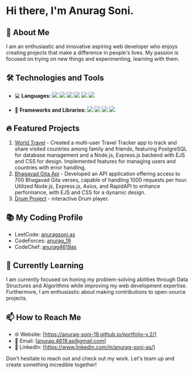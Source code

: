 # Hi there, I'm Anurag Soni. 

## 🚀 About Me
I am an enthusiastic and innovative aspiring web developer who enjoys creating projects that make a difference in people's lives. My passion is focused on trying on new things and experimenting, learning with them.                                                            

## 🛠️ Technologies and Tools
- 💻 **Languages:** 
  <img src="https://img.shields.io/badge/-C-A8B9CC?style=flat-square&logo=c%2B%2B&logoColor=white"> 
  <img src="https://img.shields.io/badge/-C++-00599C?style=flat-square&logo=c%2B%2B&logoColor=white"> 
  <img src="https://img.shields.io/badge/-Python-3776AB?style=flat-square&logo=python&logoColor=white"> 
  <img src="https://img.shields.io/badge/-JavaScript-F7DF1E?style=flat-square&logo=javascript&logoColor=black"> 
  <img src="https://img.shields.io/badge/-HTML5-E34F26?style=flat-square&logo=html5&logoColor=white"> 
  <img src="https://img.shields.io/badge/-CSS3-1572B6?style=flat-square&logo=css3&logoColor=white"> 

- 🧰 **Frameworks and Libraries:** 
  <img src="https://img.shields.io/badge/-Node.js-339933?style=flat-square&logo=node.js&logoColor=white"> 
  <img src="https://img.shields.io/badge/-React-61DAFB?style=flat-square&logo=react&logoColor=black">
  <img src="https://img.shields.io/badge/-Express-000000?style=flat-square&logo=express&logoColor=white">
  <img src="https://img.shields.io/badge/-Bootstrap-7952B3?style=flat-square&logo=bootstrap&logoColor=white">
  
## 🔥 Featured Projects
1. [World Travel](https://github.com/anurag-soni-19/world-travel) - Created a multi-user Travel Tracker app to track and share visited countries among family and friends, featuring PostgreSQL for database management and a Node.js, Express.js backend with EJS and CSS for design. Implemented features for managing users and countries with error handling.
2. [Bhagavad Gita Api](https://github.com/anurag-soni-19/Bhagavad-Gita-Api) - Developed an API application offering access to 700 Bhagavad Gita verses, capable of handling 1000 requests per hour. Utilized Node.js, Express.js, Axios, and RapidAPI to enhance performance, with EJS and CSS for a dynamic design.
3. [Drum Project](https://github.com/anurag-soni-19/Drum-Project) - interactive Drum player.

   
 ## 📚 My Coding Profile
- LeetCode: [anuragsoni.as](https://leetcode.com/u/anuragsoni_as/)
- CodeForces: [anurag_19](https://codeforces.com/profile/anurag_19)
- CodeChef: [anurag4619as](https://www.codechef.com/users/anurag4619as)

## 🌱 Currently Learning
I am currently focused on honing my problem-solving abilities through Data Structures and Algorithms while improving my web development expertise. Furthermore, I am enthusiastic about making contributions to open-source projects.

## 📫 How to Reach Me
- 🌐 Website: [https://anurag-soni-19.github.io/portfolio-v.2/]
- 📧 Email: [anurag.4619.as@gmail.com]
- 💼 LinkedIn: [https://www.linkedin.com/in/anurag-soni-as/]

Don't hesitate to reach out and check out my work. Let's team up and create something incredible together!
